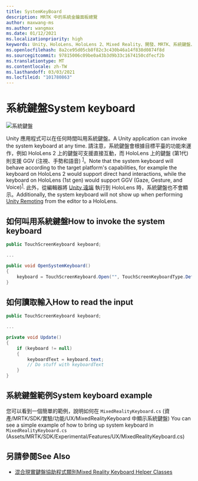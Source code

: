 ```yaml
---
title: SystemKeyBoard
description: MRTK 中的系統金鑰面板總覽
author: maxwang-ms
ms.author: wangmax
ms.date: 01/12/2021
ms.localizationpriority: high
keywords: Unity、HoloLens、HoloLens 2、Mixed Reality、開發、MRTK、系統鍵盤、
ms.openlocfilehash: 8a2ce95d05cb8f82c3c430b46a14f838d0874f8d
ms.sourcegitcommit: 97815006c09be0a43b3d9b33c1674150cdfecf2b
ms.translationtype: MT
ms.contentlocale: zh-TW
ms.lasthandoff: 03/03/2021
ms.locfileid: "101780863"
---
```

# <a name="system-keyboard"></a><span data-ttu-id="85ce4-104">系統鍵盤</span><span class="sxs-lookup"><span data-stu-id="85ce4-104">System keyboard</span></span>

![系統鍵盤](../images/system-keyboard/MRTK_SystemKeyboard_Main.png)

<span data-ttu-id="85ce4-106">Unity 應用程式可以在任何時間叫用系統鍵盤。</span><span class="sxs-lookup"><span data-stu-id="85ce4-106">A Unity application can invoke the system keyboard at any time.</span></span> <span data-ttu-id="85ce4-107">請注意，系統鍵盤會根據目標平臺的功能來運作，例如 HoloLens 2 上的鍵盤可支援直接互動，而 HoloLens 上的鍵盤 (第1代) 則支援 GGV (注視、手勢和語音) <sup>[1](https://docs.microsoft.com/windows/mixed-reality/gaze)</sup>。</span><span class="sxs-lookup"><span data-stu-id="85ce4-107">Note that the system keyboard will behave according to the target platform's capabilities, for example the keyboard on HoloLens 2 would support direct hand interactions, while the keyboard on HoloLens (1st gen) would support GGV (Gaze, Gesture, and Voice)<sup>[1](https://docs.microsoft.com/windows/mixed-reality/gaze)</sup>.</span></span> <span data-ttu-id="85ce4-108">此外，從編輯器將 [Unity 遠端](../tools/HolographicRemoting.md) 執行到 HoloLens 時，系統鍵盤也不會顯示。</span><span class="sxs-lookup"><span data-stu-id="85ce4-108">Additionally, the system keyboard will not show up when performing [Unity Remoting](../tools/HolographicRemoting.md) from the editor to a HoloLens.</span></span>

## <a name="how-to-invoke-the-system-keyboard"></a><span data-ttu-id="85ce4-109">如何叫用系統鍵盤</span><span class="sxs-lookup"><span data-stu-id="85ce4-109">How to invoke the system keyboard</span></span>

```c#
public TouchScreenKeyboard keyboard;

...

public void OpenSystemKeyboard()
{
    keyboard = TouchScreenKeyboard.Open("", TouchScreenKeyboardType.Default, false, false, false, false);
}
```

## <a name="how-to-read-the-input"></a><span data-ttu-id="85ce4-110">如何讀取輸入</span><span class="sxs-lookup"><span data-stu-id="85ce4-110">How to read the input</span></span>

```c#
public TouchScreenKeyboard keyboard;

...

private void Update()
{
    if (keyboard != null)
    {
        keyboardText = keyboard.text;
        // Do stuff with keyboardText
    }
}
```

## <a name="system-keyboard-example"></a><span data-ttu-id="85ce4-111">系統鍵盤範例</span><span class="sxs-lookup"><span data-stu-id="85ce4-111">System keyboard example</span></span>

<span data-ttu-id="85ce4-112">您可以看到一個簡單的範例，說明如何在 `MixedRealityKeyboard.cs` (資產/MRTK/SDK/實驗/功能/UX/MixedRealityKeyboard 中顯示系統鍵盤) </span><span class="sxs-lookup"><span data-stu-id="85ce4-112">You can see a simple example of how to bring up system keyboard in `MixedRealityKeyboard.cs` (Assets/MRTK/SDK/Experimental/Features/UX/MixedRealityKeyboard.cs)</span></span>

## <a name="see-also"></a><span data-ttu-id="85ce4-113">另請參閱</span><span class="sxs-lookup"><span data-stu-id="85ce4-113">See Also</span></span>

- [<span data-ttu-id="85ce4-114">混合現實鍵盤協助程式類別</span><span class="sxs-lookup"><span data-stu-id="85ce4-114">Mixed Reality Keyboard Helper Classes</span></span>](../experimental/mixed-reality-keyboard/MixedRealityKeyboard.md)
